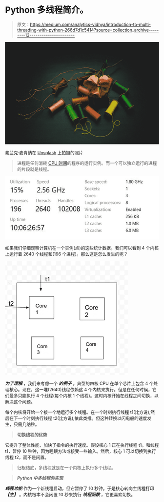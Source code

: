 # Python 多线程简介。

> 原文：<https://medium.com/analytics-vidhya/introduction-to-multi-threading-with-python-266d7d1c5414?source=collection_archive---------13----------------------->

![](img/c6bc7946a687bb819a59cb2a12684bc7.png)

弗兰克·麦肯纳在 [Unsplash](https://unsplash.com?utm_source=medium&utm_medium=referral) 上拍摄的照片

> 进程是任何消耗 [CPU 时间](https://www.google.com/search?q=CPU+time&oq=CPU+time&aqs=chrome..69i57j0l7.2170j0j7&sourceid=chrome&ie=UTF-8)的程序的运行实例。而一个可以独立运行的进程的片段就是线程。

![](img/e798563b46f13bd04a7e0c95fbb43447.png)

如果我们仔细观察计算机在一个实例(点)的这些统计数据。我们可以看到 4 个内核上运行着 2640 个线程和(196 个进程)。那么这是怎么发生的呢？

![](img/0bb83a1336e3b343a73c12969ddaa1f9.png)

***为了理解*** ，我们来考虑一个 ***的例子*** 。典型的四核 CPU 在单个芯片上包含 4 个处理核心。现在，这一堆(2640)线程依赖这 4 个内核来执行。但是在任何时候，它们最多只能执行 4 个线程(每个内核 1 个线程)。这时内核开始在线程之间切换，以解决这个问题。

每个内核将开始一个接一个地运行多个线程。在一个时刻执行线程 t1(比方说),然后在下一个时刻执行线程 t2(比方说),依此类推。但这种转换以闪电般的速度发生，只需几纳秒。

> **切换线程的优势**

它提升了整体性能，加快了指令的执行速度。假设核心 1 正在执行线程 t1。和线程 t1，暂停 10 秒钟，因为睡眠方法或接受一些输入。然后，核心 1 可以切换到执行线程 t2，而不是闲置。

> 归根结底，多线程就是在一个内核上执行多个线程。

> ***Python 中多线程的实现***

***线程功能*** 作为一个新线程启动，但它暂停了 10 秒钟。于是核心转向主线程打印 ***【主】*** 。内核根本不会闲置 10 秒来执行 ***线程函数*** ，它更喜欢切换。
